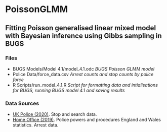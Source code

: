 # PoissonGLMM
## Fitting Poisson generalised linear mixed model with Bayesian inference using Gibbs sampling in BUGS

### Files

- BUGS Models/Model 4.1/model_4.1.odc
*BUGS Poisson GLMM model*
- Police Data/force_data.csv 
*Arrest counts and stop counts by police force*
- R Scripts/run_model_4.1.R 
*Script for formatting data and intialisations for BUGS, running BUGS model 4.1 and saving results*

### Data Sources

- [UK Police (2020)](https://data.police.uk/data/ ). Stop and search data.
- [Home Office (2019)](https://www.gov.uk/government/collections/police-powers-and-procedures-england-and-wales). Police powers and procedures England and Wales statistics. Arrest data.
